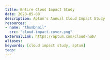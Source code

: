 ```yaml
---
title: Entire Cloud Impact Study
date: 2023-05-08
description: Aptum's Annual Cloud Impact Study
resources:
- name: "thumbnail"
  src: "cloud-impact-cover.png"
ExternalLink: https://aptum.com/cloud-hub/
aliases:
keywords: [cloud impact study, aptum]
tags:
---
```


